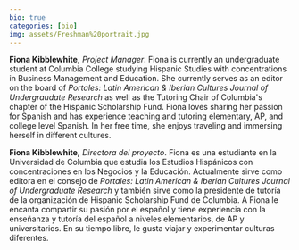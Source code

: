 ```yaml
---
bio: true
categories: [bio]
img: assets/Freshman%20portrait.jpg
---
```

**Fiona Kibblewhite,** *Project Manager*. Fiona is currently an undergraduate student at Columbia College studying Hispanic Studies with concentrations in Business Management and Education. She currently serves as an editor on the board of *Portales: Latin American & Iberian Cultures Journal of Undergraudate Research* as well as the Tutoring Chair of Columbia's chapter of the Hispanic Scholarship Fund. Fiona loves sharing her passion for Spanish and has experience teaching and tutoring elementary, AP, and college level Spanish. In her free time, she enjoys traveling and immersing herself in different cultures.

**Fiona Kibblewhite,** *Directora del proyecto*. Fiona es una estudiante en la Universidad de Columbia que estudia los Estudios Hispánicos con concentraciones en los Negocios y la Educación. Actualmente sirve como editora en el consejo de *Portales: Latin American & Iberian Cultures Journal of Undergraduate Research* y también sirve como la presidente de tutoría de la organización de Hispanic Scholarship Fund de Columbia. A Fiona le encanta compartir su pasión por el español y tiene experiencia con la enseñanza y tutoría del español a niveles elementarios, de AP y universitarios. En su tiempo libre, le gusta viajar y experimentar culturas diferentes.
